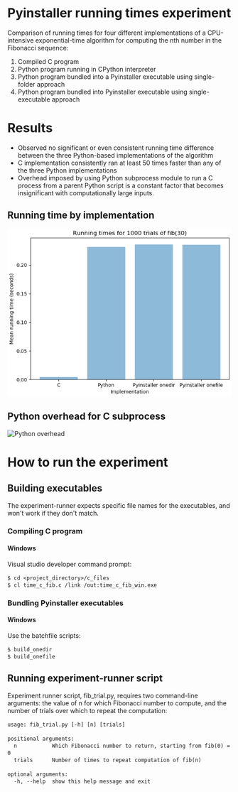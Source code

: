 # Pyinstaller running times experiment
Comparison of running times for four different implementations of a CPU-intensive exponential-time algorithm for computing the nth number in the Fibonacci sequence:
1. Compiled C program
2. Python program running in CPython interpreter
3. Python program bundled into a Pyinstaller executable using single-folder approach
4. Python program bundled into Pyinstaller executable using single-executable approach

# Results
* Observed no significant or even consistent running time difference between the three Python-based implementations of the algorithm
* C implementation consistently ran at least 50 times faster than any of the three Python implementations
* Overhead imposed by using Python subprocess module to run a C process from a parent Python script is a constant factor that becomes insignificant with computationally large inputs.

## Running time by implementation
![n30t100](/results_data/means_n30_trials1000.png)

## Python overhead for C subprocess
![Python overhead](/results_data/python_overhead_for_c_subproceshhhs.png)

# How to run the experiment

## Building executables
  The experiment-runner expects specific file names for the executables, and won't work if they don't match. 
### Compiling C program

#### Windows
Visual studio developer command prompt:

    $ cd <project_directory>/c_files
    $ cl time_c_fib.c /link /out:time_c_fib_win.exe

### Bundling Pyinstaller executables

#### Windows
Use the batchfile scripts:

    $ build_onedir
    $ build_onefile

## Running experiment-runner script
  Experiment runner script, fib_trial.py, requires two command-line arguments: the value of n for which Fibonacci number to compute, and the number of trials over which to repeat the computation:
    
    usage: fib_trial.py [-h] [n] [trials]

    positional arguments:
      n           Which Fibonacci number to return, starting from fib(0) = 0
      trials      Number of times to repeat computation of fib(n)

    optional arguments:
      -h, --help  show this help message and exit
  
  
